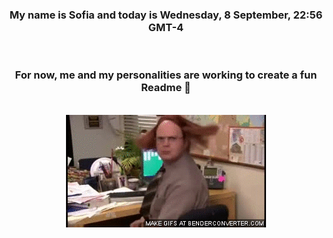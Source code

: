 


<div align="center">
<h3 >My name is Sofia and today is Wednesday, 8 September, 22:56 GMT-4</h3><br>
<h3 >For now, me and my personalities are working to create a fun Readme 👋
</h3><br>
<img src='img/dwight.gif' alt='working...'/>
</div>
